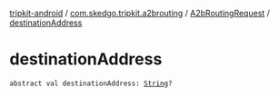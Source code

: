 [tripkit-android](../../index.md) / [com.skedgo.tripkit.a2brouting](../index.md) / [A2bRoutingRequest](index.md) / [destinationAddress](./destination-address.md)

# destinationAddress

`abstract val destinationAddress: `[`String`](https://kotlinlang.org/api/latest/jvm/stdlib/kotlin/-string/index.html)`?`